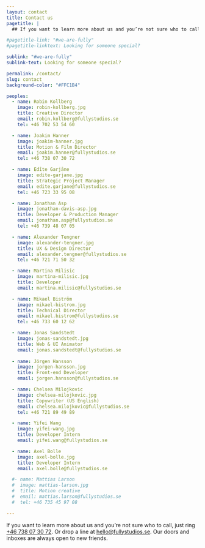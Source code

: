 ```yaml
---
layout: contact
title: Contact us
pagetitle: |
  ## If you want to learn more about us and you’re not sure who to call, just ring [+46 738 07 30 72](tel:+46738073072). Or drop a line at [hello@&shy;fullystudios.se](mailto:hello@fullystudios.se). Our doors and inboxes are always open to new friends.  

#pagetitle-link: "#we-are-fully"
#pagetitle-linktext: Looking for someone special?

sublink: "#we-are-fully"
sublink-text: Looking for someone special?

permalink: /contact/
slug: contact
background-color: "#FFC1B4"

peoples:
  - name: Robin Kollberg
    image: robin-kollberg.jpg
    title: Creative Director
    email: robin.kollberg@fullystudios.se
    tel: +46 702 53 54 60

  - name: Joakim Hanner
    image: joakim-hanner.jpg
    title: Motion & Film Director
    email: joakim.hanner@fullystudios.se
    tel: +46 738 07 30 72

  - name: Edīte Garjāne
    image: edite-garjane.jpg
    title: Strategic Project Manager
    email: edite.garjane@fullystudios.se
    tel: +46 723 33 95 08

  - name: Jonathan Asp
    image: jonathan-davis-asp.jpg
    title: Developer & Production Manager
    email: jonathan.asp@fullystudios.se
    tel: +46 739 48 07 05 

  - name: Alexander Tengner
    image: alexander-tengner.jpg
    title: UX & Design Director
    email: alexander.tengner@fullystudios.se
    tel: +46 721 71 50 32

  - name: Martina Milisic
    image: martina-milisic.jpg
    title: Developer
    email: martina.milisic@fullystudios.se

  - name: Mikael Biström
    image: mikael-bistrom.jpg
    title: Technical Director
    email: mikael.bistrom@fullystudios.se
    tel: +46 733 60 12 62

  - name: Jonas Sandstedt
    image: jonas-sandstedt.jpg
    title: Web & UI Animator
    email: jonas.sandstedt@fullystudios.se
  
  - name: Jörgen Hansson
    image: jorgen-hansson.jpg
    title: Front-end Developer
    email: jorgen.hansson@fullystudios.se

  - name: Chelsea Milojkovic
    image: chelsea-milojkovic.jpg
    title: Copywriter (US English)
    email: chelsea.milojkovic@fullystudios.se
    tel: +46 721 89 49 89

  - name: Yifei Wang
    image: yifei-wang.jpg
    title: Developer Intern
    email: yifei.wang@fullystudios.se

  - name: Axel Bolle
    image: axel-bolle.jpg
    title: Developer Intern
    email: axel.bolle@fullystudios.se

  #- name: Mattias Larson
  #  image: mattias-larson.jpg
  #  title: Motion creative
  #  email: mattias.larson@fullystudios.se
  #  tel: +46 735 45 97 08

---
```


If you want to learn more about us and you’re not sure who to call, just ring [+46 738 07 30 72](tel:+46738073072). Or drop a line at [hello@fullystudios.se](mailto:hello@fullystudios.se). Our doors and inboxes are always open to new friends. 
